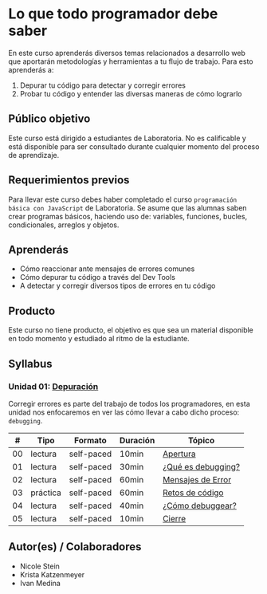 # Lo que todo programador debe saber

En este curso aprenderás diversos temas relacionados a desarrollo web que
aportarán metodologías y herramientas a tu flujo de trabajo. Para esto
aprenderás a:

1. Depurar tu código para detectar y corregir errores
2. Probar tu código y entender las diversas maneras de cómo lograrlo

## Público objetivo

Este curso está dirigido a estudiantes de Laboratoria. No es calificable y está
disponible para ser consultado durante cualquier momento del proceso de
aprendizaje.

## Requerimientos previos

Para llevar este curso debes haber completado el curso `programación básica
con JavaScript` de Laboratoria. Se asume que las alumnas saben crear programas
básicos, haciendo uso de: variables, funciones, bucles, condicionales, arreglos
y objetos.

## Aprenderás

* Cómo reaccionar ante mensajes de errores comunes
* Cómo depurar tu código a través del Dev Tools
* A detectar y corregir diversos tipos de errores en tu código

## Producto

Este curso no tiene producto, el objetivo es que sea un material disponible en
todo momento y estudiado al ritmo de la estudiante.

## Syllabus

### Unidad 01: [Depuración](01-debugging)

Corregir errores es parte del trabajo de todos los programadores, en esta unidad
nos enfocaremos en ver las cómo llevar a cabo dicho proceso: `debugging`.

| # | Tipo | Formato | Duración | Tópico
| - | ---- | ------- | -------- | ------
| 00 | lectura | self-paced | 10min | [Apertura](01-debugging/00-opening)
| 01 | lectura | self-paced | 30min | [¿Qué es debugging?](01-debugging/01-intro)
| 02 | lectura | self-paced | 60min | [Mensajes de Error](01-debugging/02-error-messages)
| 03 | práctica | self-paced | 60min | [Retos de código](01-debugging/03-code-challenges)
| 04 | lectura | self-paced | 40min | [¿Cómo debuggear?](01-debugging/04-breakpoints)
| 05 | lectura | self-paced | 10min | [Cierre](01-debugging/05-closing)

## Autor(es) / Colaboradores

* Nicole Stein
* Krista Katzenmeyer
* Ivan Medina
